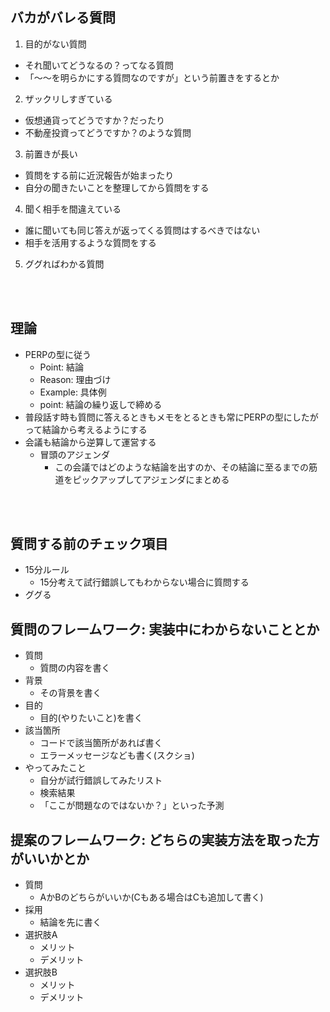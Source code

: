 ## バカがバレる質問
1. 目的がない質問
  - それ聞いてどうなるの？ってなる質問
  - 「〜〜を明らかにする質問なのですが」という前置きをするとか
2. ザックリしすぎている
  - 仮想通貨ってどうですか？だったり
  - 不動産投資ってどうですか？のような質問
3. 前置きが長い
  - 質問をする前に近況報告が始まったり
  - 自分の聞きたいことを整理してから質問をする
4. 聞く相手を間違えている
  - 誰に聞いても同じ答えが返ってくる質問はするべきではない
  - 相手を活用するような質問をする
5. ググればわかる質問

<br></br>

## 理論
- PERPの型に従う
  - Point: 結論
  - Reason: 理由づけ
  - Example: 具体例
  - point: 結論の繰り返しで締める
- 普段話す時も質問に答えるときもメモをとるときも常にPERPの型にしたがって結論から考えるようにする
- 会議も結論から逆算して運営する
  - 冒頭のアジェンダ
    - この会議ではどのような結論を出すのか、その結論に至るまでの筋道をピックアップしてアジェンダにまとめる

<br></br>

## 質問する前のチェック項目
- 15分ルール
  - 15分考えて試行錯誤してもわからない場合に質問する
- ググる

## 質問のフレームワーク: 実装中にわからないこととか
- 質問
  - 質問の内容を書く
- 背景
  - その背景を書く
- 目的
  - 目的(やりたいこと)を書く
- 該当箇所
  - コードで該当箇所があれば書く
  - エラーメッセージなども書く(スクショ)
- やってみたこと
  - 自分が試行錯誤してみたリスト
  - 検索結果
  - 「ここが問題なのではないか？」といった予測

## 提案のフレームワーク: どちらの実装方法を取った方がいいかとか
- 質問
  - AかBのどちらがいいか(Cもある場合はCも追加して書く)
- 採用
  - 結論を先に書く
- 選択肢A
  - メリット
  - デメリット
- 選択肢B
  - メリット
  - デメリット
